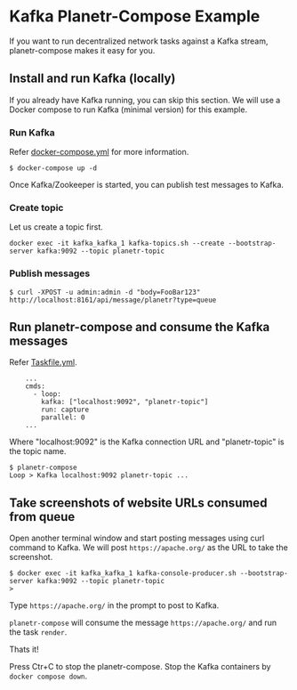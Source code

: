 # Kafka Planetr-Compose Example

If you want to run decentralized network tasks against a Kafka stream, planetr-compose makes it easy for you.

## Install and run Kafka (locally)

If you already have Kafka running, you can skip this section. We will use a Docker compose to run Kafka (minimal version) for this example.


### Run Kafka

Refer [docker-compose.yml](docker-compose.yml) for more information.

```
$ docker-compose up -d
```

Once Kafka/Zookeeper is started, you can publish test messages to Kafka. 

### Create topic
Let us create a topic first.

```
docker exec -it kafka_kafka_1 kafka-topics.sh --create --bootstrap-server kafka:9092 --topic planetr-topic
```

### Publish messages

```
$ curl -XPOST -u admin:admin -d "body=FooBar123" http://localhost:8161/api/message/planetr?type=queue
```


## Run planetr-compose and consume the Kafka messages

Refer [Taskfile.yml](Taskfile.yml).

```
    ...
    cmds: 
      - loop:
        kafka: ["localhost:9092", "planetr-topic"]
        run: capture
        parallel: 0
    ...
```

Where "localhost:9092" is the Kafka connection URL and "planetr-topic" is the topic name.


```shell
$ planetr-compose 
Loop > Kafka localhost:9092 planetr-topic ...
```

## Take screenshots of website URLs consumed from queue

Open another terminal window and start posting messages using curl command to Kafka. We will post ```https://apache.org/``` as the URL to take the screenshot.

```
$ docker exec -it kafka_kafka_1 kafka-console-producer.sh --bootstrap-server kafka:9092 --topic planetr-topic
> 
```

Type ```https://apache.org/``` in the prompt to post to Kafka.


```planetr-compose``` will consume the message ```https://apache.org/``` and run the task ```render```.

Thats it!

Press Ctr+C to stop the planetr-compose. Stop the Kafka containers by ```docker compose down```.
